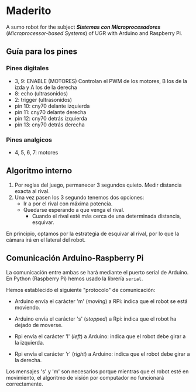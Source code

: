 # Maderito
A sumo robot for the subject ___Sistemas con Microprocesadores___ (_Microprocessor-based Systems_) of UGR with Arduino and Raspberry Pi. 

## Guía para los pines 

### Pines digitales
- 3, 9: ENABLE (MOTORES) Controlan el PWM de los motores, B los de la izda y A los de la derecha
- 8: echo (ultrasonidos)
- 2: trigger (ultrasonidos)
- pin 10: cny70 delante izquierda
- pin 11: cny70 delante derecha
- pin 12: cny70 detrás izquierda
- pin 13: cny70 detrás derecha

### Pines analgicos
- 4, 5, 6, 7: motores

## Algoritmo interno

1. Por reglas del juego, permanecer 3 segundos quieto. Medir distancia exacta al rival.
2. Una vez pasen los 3 segundo tenemos dos opciones:
    - Ir a por el rival con máxima potencia.
    - Quedarse esperando a que venga el rival.
      * Cuando el rival esté más cerca de una determinada distancia, esquivar.

En principio, optamos por la estrategia de esquivar al rival, por lo que la cámara irá en el lateral del robot.

## Comunicación Arduino-Raspberry Pi
La comunicación entre ambas se hará mediante el puerto serial de Arduino. En Python (Raspberry Pi) hemos usado la librería `serial`.

Hemos establecido el siguiente "protocolo" de comunicación:

* Arduino envía el carácter 'm' (_moving_) a RPi: indica que el robot se está moviendo.

* Arduino envía el carácter 's' (_stopped_) a Rpi: indica que el robot ha dejado de moverse.

* Rpi envía el carácter 'l' (_left_) a Arduino: indica que el robot debe girar a la izquierda.

* Rpi envía el carácter 'r' (_right_) a Arduino: indica que el robot debe girar a la derecha.

Los mensajes 's' y 'm' son necesarios porque mientras que el robot esté en movimiento, el algoritmo de visión por computador no funcionará correctamente. 
